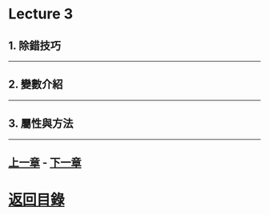 # Lecture 3
## 1. 除錯技巧
---
## 2. 變數介紹
---
## 3. 屬性與方法
---
## [上一章](2.md) - [下一章](4.md)
# [返回目錄](README.md)